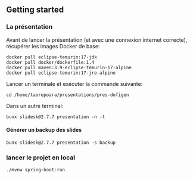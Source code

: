 

## Getting started


### La présentation

Avant de lancer la présentation (et avec une connexion internet correcte), récupérer les images Docker de base:

```console
docker pull eclipse-temurin:17-jdk
docker pull docker/dockerfile:1.4
docker pull maven:3.9-eclipse-temurin-17-alpine
docker pull eclipse-temurin:17-jre-alpine
```

Lancer un terminale et exécuter la commande suivante:

```console
cd /home/taorepoara/presentations/pres-dofigen
```


Dans un autre terminal:

```console
bunx slidesk@2.7.7 presentation -n -t
```

#### Générer un backup des slides

```console
bunx slidesk@2.7.7 presentation -s backup
```


### lancer le projet en local

```console
./mvnw spring-boot:run
```
